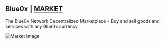 ## Blue0x | [MARKET](https://market.blue0x.com)

The Blue0x Network Decentralized Marketplace - Buy and sell goods and services with any Blue0x currency

![Market Image](https://i.imgur.com/z9fPOLi.png)
